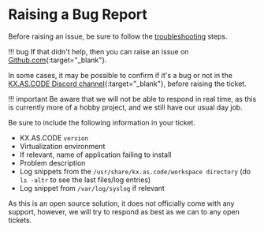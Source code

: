 # Raising a Bug Report

Before raising an issue, be sure to follow the [troubleshooting](../../Deployment/Troubleshooting/) steps.

!!! bug
    If that didn't help, then you can raise an issue on [Github.com](https://github.com/Accenture/kx.as.code/issues){:target="\_blank"}.

In some cases, it may be possible to confirm if it's a bug or not in the [KX.AS.CODE Discord channel](https://discord.gg/FXeavNQnC5){:target="\_blank"}, before raising the ticket.

!!! important
    Be aware that we will not be able to respond in real time, as this is currently more of a hobby project, and we still have our usual day job.

Be sure to include the following information in your ticket.

- KX.AS.CODE `version`
- Virtualization environment
- If relevant, name of application failing to install
- Problem description
- Log snippets from the `/usr/share/kx.as.code/workspace directory` (do `ls -altr` to see the last files/log entries)
- Log snippet from `/var/log/syslog` if relevant

As this is an open source solution, it does not officially come with any support, however, we will try to respond as best as we can to any open tickets.
